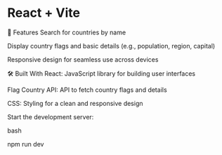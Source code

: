 # React + Vite

🚀 Features
Search for countries by name

Display country flags and basic details (e.g., population, region, capital)

Responsive design for seamless use across devices

🛠️ Built With
React: JavaScript library for building user interfaces

Flag Country API: API to fetch country flags and details

CSS: Styling for a clean and responsive design

Start the development server:

bash

npm run dev  